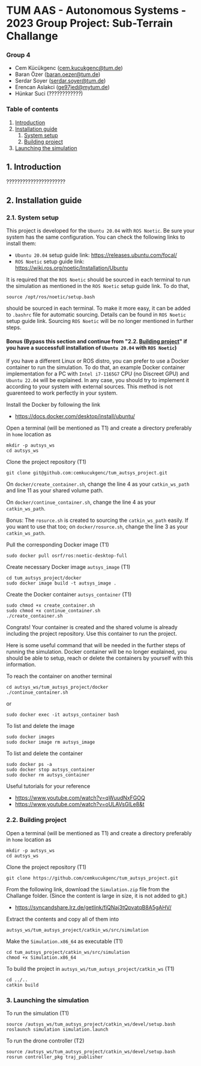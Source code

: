 # TUM AAS - Autonomous Systems - 2023 Group Project: Sub-Terrain Challange

### Group 4
- Cem Kücükgenc (cem.kucukgenc@tum.de)
- Baran Özer (baran.oezer@tum.de)
- Serdar Soyer (serdar.soyer@tum.de)
- Erencan Aslakci (ge97jed@mytum.de)
- Hünkar Suci (????????????)

### Table of contents
1. [Introduction](#introduction)
2. [Installation guide](#installation_guide)
    1. [System setup](#system_setup)
    2. [Building project](#building_project)
3. [Launching the simulation](#launching_the_simulation)

## 1. Introduction <a name="introduction"></a>

??????????????????????

## 2. Installation guide <a name="installation_guide"></a>

### 2.1. System setup <a name="system_setup"></a>
This project is developed for the `Ubuntu 20.04` with `ROS Noetic`. Be sure your system has the same configuration. You can check the following links to install them:

 - `Ubuntu 20.04` setup guide link: https://releases.ubuntu.com/focal/ 
 - `ROS Noetic` setup guide link: https://wiki.ros.org/noetic/Installation/Ubuntu 

 It is required that the `ROS Noetic` should be sourced in each terminal to run the simulation as mentioned in the `ROS Noetic` setup guide link. To do that,
 ```
source /opt/ros/noetic/setup.bash
 ```
should be sourced in each terminal. To make it more easy, it can be added to `.bashrc` file for automatic sourcing. Details can be found in `ROS Noetic` setup guide link. Sourcing `ROS Noetic` will be no longer mentioned in further steps.

#### Bonus (Bypass this section and continue from "2.2. [Building project](#building_project)" if you have a successfull installation of `Ubuntu 20.04` with `ROS Noetic`)

If you have a different Linux or ROS distro, you can prefer to use a Docker container to run the simulation. To do that, an example Docker container implementation for a PC with `Intel i7-1165G7` CPU (no Discreet GPU) and `Ubuntu 22.04` will be explained. In any case, you should try to implement it according to your system with external sources. This method is not guarenteed to work perfectly in your system.

Install the Docker by following the link

- https://docs.docker.com/desktop/install/ubuntu/

Open a terminal (will be mentioned as T1) and create a directory preferably in `home` location as
```
mkdir -p autsys_ws
cd autsys_ws
```
Clone the project repository (T1)
```
git clone git@github.com:cemkucukgenc/tum_autsys_project.git
```
On `docker/create_container.sh`, change the line 4 as your `catkin_ws_path` and line 11 as your shared volume path.

On `docker/continue_container.sh`, change the line 4 as your `catkin_ws_path`.

Bonus: The `rosurce.sh` is created to sourcing the `catkin_ws_path` easily. If you want to use that too; on `docker/rosurce.sh`, change the line 3 as your `catkin_ws_path`.

Pull the corresponding Docker image (T1)
```
sudo docker pull osrf/ros:noetic-desktop-full
```

Create necessary Docker image `autsys_image` (T1)
```
cd tum_autsys_project/docker
sudo docker image build -t autsys_image .
```

Create the Docker container `autsys_container` (T1)
```
sudo chmod +x create_container.sh
sudo chmod +x continue_container.sh
./create_container.sh
```

Congrats! Your container is created and the shared volume is already including the project repository. Use this container to run the project.

Here is some useful command that will be needed in the further steps of running the simulation. Docker container will be no longer explained, you should be able to setup, reach or delete the containers by yourself with this information.

To reach the container on another terminal
```
cd autsys_ws/tum_autsys_project/docker
./continue_container.sh
```
or
```
sudo docker exec -it autsys_container bash
```

To list and delete the image
```
sudo docker images
sudo docker image rm autsys_image
```

To list and delete the container
```
sudo docker ps -a
sudo docker stop autsys_container
sudo docker rm autsys_container
```

Useful tutorials for your reference

- https://www.youtube.com/watch?v=qWuudNxFGOQ
- https://www.youtube.com/watch?v=oULAVsGlLe8&t

### 2.2. Building project <a name="building_project"></a>

Open a terminal (will be mentioned as T1) and create a directory preferably in `home` location as
```
mkdir -p autsys_ws
cd autsys_ws
```
Clone the project repository (T1)
```
git clone https://github.com/cemkucukgenc/tum_autsys_project.git
```
From the following link, download the `Simulation.zip` file from the Challange folder. (Since the content is large in size, it is not added to git.)

- https://syncandshare.lrz.de/getlink/fiQNaj3tQpvatqB8A5gAHV/

Extract the contents and copy all of them into
```
autsys_ws/tum_autsys_project/catkin_ws/src/simulation
```
Make the `Simulation.x86_64` as executable (T1)
```
cd tum_autsys_project/catkin_ws/src/simulation
chmod +x Simulation.x86_64 
```
To build the project in `autsys_ws/tum_autsys_project/catkin_ws` (T1)
```
cd ../..
catkin build
```

### 3. Launching the simulation <a name="launching_the_simulation"></a>

To run the simulation (T1)
```
source /autsys_ws/tum_autsys_project/catkin_ws/devel/setup.bash
roslaunch simulation simulation.launch
```
To run the drone controller (T2)
```
source /autsys_ws/tum_autsys_project/catkin_ws/devel/setup.bash
rosrun controller_pkg traj_publisher
```

